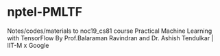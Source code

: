 # nptel-PMLTF
Notes/codes/materials to noc19_cs81 course Practical Machine Learning with TensorFlow
By Prof.Balaraman Ravindran and Dr. Ashish Tendulkar  | IIT-M x Google
